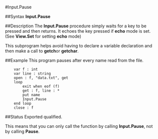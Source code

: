 
#Input.Pause

##Syntax
**Input.Pause**


##Description
The **Input.Pause** procedure simply waits for a key to be pressed and then returns. It echoes the key pressed if **echo** mode is set. (See **View.Set** for setting **echo** mode)

This subprogram helps avoid having to declare a variable declaration and then make a call to **getch**or **getchar**.


##Example
This program pauses after every name read from the file.



        var f : int
        var line : string
        open : f, "data.txt", get
        loop
            exit when eof (f)
            get : f, line : *
            put name
            Input.Pause
        end loop
        close : f
##Status
Exported qualified.

This means that you can only call the function by calling **Input.Pause**, not by calling **Pause**.


